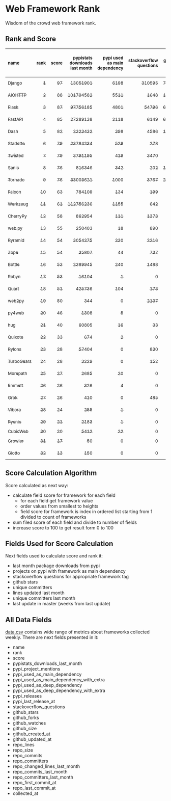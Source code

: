 # Web Framework Rank
Wisdom of the crowd web framework rank.

## Rank and Score
<sub>name</sub> | <sub>rank</sub> | <sub>score</sub> | <sub>pypistats downloads last month</sub> | <sub>pypi used as main dependency</sub> | <sub>stackoverflow questions</sub> | <sub>github stars</sub> | <sub>repo unique committers</sub> | <sub>repo changed lines last month</sub> | <sub>repo unique committers last month</sub> | <sub>repo last commit</sub>
:--- | ---: | ---: | ---: | ---: | ---: | ---: | ---: | ---: | ---: | ---:
[<sub>Django</sub>](https://github.com/django/django "first commit: 2005-07-13") | [<sub>1</sub>](# "  +0 last week") | [<sub>97</sub>](# "  +1 last week") | [<sub>13051901</sub>](# "  #7 in pypistats downloads last month -0.64% last week") | [<sub>6198</sub>](# "  #1 in pypi used as main dependency +0.57% last week") | [<sub>310595</sub>](# "  #1 in stackoverflow questions +0.02% last week") | [<sub>74567</sub>](# "  #1 in github stars +0.17% last week") | [<sub>2997</sub>](# "  #1 in repo unique committers +0.2% last week") | [<sub>16303</sub>](# "  #1 in repo changed lines last month +1.3% last week") | [<sub>34</sub>](# "  #1 in repo unique committers last month +6.25% last week") | [<sub>2023-12-16</sub>](# "▲ #1 in repo last commit 1 week ago")
[<sub>AIOHTTP</sub>](https://github.com/aio-libs/aiohttp "first commit: 2013-10-01") | [<sub>2</sub>](# "▲ +1 last week") | [<sub>88</sub>](# "▲ -1 last week") | [<sub>101794582</sub>](# "▲ #2 in pypistats downloads last month +3.71% last week") | [<sub>5511</sub>](# "  #2 in pypi used as main dependency +0.42% last week") | [<sub>1648</sub>](# "  #9 in stackoverflow questions +0.12% last week") | [<sub>14190</sub>](# "  #7 in github stars +0.18% last week") | [<sub>734</sub>](# "  #3 in repo unique committers +0.0% last week") | [<sub>1628</sub>](# "▼ #5 in repo changed lines last month -31.28% last week") | [<sub>10</sub>](# "  #2 in repo unique committers last month -23.08% last week") | [<sub>2023-12-14</sub>](# "▼ #5 in repo last commit 1 week ago")
[<sub>Flask</sub>](https://github.com/pallets/flask "first commit: 2010-04-06; uses: Werkzeug") | [<sub>3</sub>](# "▼ -1 last week") | [<sub>87</sub>](# "▼ -3 last week") | [<sub>97756185</sub>](# "▼ #3 in pypistats downloads last month -2.36% last week") | [<sub>4801</sub>](# "  #3 in pypi used as main dependency +0.46% last week") | [<sub>54796</sub>](# "  #2 in stackoverflow questions +0.08% last week") | [<sub>65228</sub>](# "  #3 in github stars +0.1% last week") | [<sub>844</sub>](# "  #2 in repo unique committers +0.24% last week") | [<sub>71</sub>](# "▼ #14 in repo changed lines last month -88.57% last week") | [<sub>5</sub>](# "▲ #6 in repo unique committers last month +25.0% last week") | [<sub>2023-12-14</sub>](# "▼ #5 in repo last commit 1 week ago")
[<sub>FastAPI</sub>](https://github.com/tiangolo/fastapi "first commit: 2018-12-05; uses: Starlette") | [<sub>4</sub>](# "  +0 last week") | [<sub>85</sub>](# "  +2 last week") | [<sub>27289138</sub>](# "  #5 in pypistats downloads last month +2.61% last week") | [<sub>2118</sub>](# "  #4 in pypi used as main dependency +1.15% last week") | [<sub>6149</sub>](# "  #3 in stackoverflow questions +0.34% last week") | [<sub>65922</sub>](# "  #2 in github stars +0.47% last week") | [<sub>531</sub>](# "  #4 in repo unique committers +0.0% last week") | [<sub>189</sub>](# "▲ #9 in repo changed lines last month +148.68% last week") | [<sub>2</sub>](# "  #10 in repo unique committers last month +0.0% last week") | [<sub>2023-12-12</sub>](# "▼ #5 in repo last commit 1 week ago")
[<sub>Dash</sub>](https://github.com/plotly/dash "first commit: 2015-04-10") | [<sub>5</sub>](# "▲ +1 last week") | [<sub>82</sub>](# "▲ +3 last week") | [<sub>2323432</sub>](# "  #11 in pypistats downloads last month +1.43% last week") | [<sub>398</sub>](# "  #9 in pypi used as main dependency +0.76% last week") | [<sub>4586</sub>](# "  #4 in stackoverflow questions +0.04% last week") | [<sub>19783</sub>](# "  #5 in github stars +0.16% last week") | [<sub>173</sub>](# "  #15 in repo unique committers +0.58% last week") | [<sub>6254</sub>](# "  #2 in repo changed lines last month +3.54% last week") | [<sub>6</sub>](# "▼ #5 in repo unique committers last month +20.0% last week") | [<sub>2023-12-16</sub>](# "▲ #1 in repo last commit 1 week ago")
[<sub>Starlette</sub>](https://github.com/encode/starlette "first commit: 2018-06-25; used by: FastAPI") | [<sub>6</sub>](# "▲ +4 last week") | [<sub>79</sub>](# "▲ +4 last week") | [<sub>23784234</sub>](# "  #6 in pypistats downloads last month +2.63% last week") | [<sub>529</sub>](# "  #7 in pypi used as main dependency +2.92% last week") | [<sub>278</sub>](# "  #17 in stackoverflow questions +1.46% last week") | [<sub>8964</sub>](# "  #9 in github stars +0.13% last week") | [<sub>265</sub>](# "  #11 in repo unique committers +1.53% last week") | [<sub>512</sub>](# "▲ #7 in repo changed lines last month +61.51% last week") | [<sub>10</sub>](# "▲ #2 in repo unique committers last month +100.0% last week") | [<sub>2023-12-16</sub>](# "▲ #1 in repo last commit 1 week ago")
[<sub>Twisted</sub>](https://github.com/twisted/twisted "first commit: 2001-07-09") | [<sub>7</sub>](# "▲ +2 last week") | [<sub>79</sub>](# "▲ +4 last week") | [<sub>3791195</sub>](# "  #8 in pypistats downloads last month +0.31% last week") | [<sub>419</sub>](# "  #8 in pypi used as main dependency +0.96% last week") | [<sub>3470</sub>](# "  #6 in stackoverflow questions +0.0% last week") | [<sub>5284</sub>](# "  #15 in github stars +0.11% last week") | [<sub>307</sub>](# "  #9 in repo unique committers +0.0% last week") | [<sub>900</sub>](# "▲ #6 in repo changed lines last month +2.97% last week") | [<sub>3</sub>](# "▲ #8 in repo unique committers last month +50.0% last week") | [<sub>2023-12-16</sub>](# "▲ #1 in repo last commit 1 week ago")
[<sub>Sanic</sub>](https://github.com/sanic-org/sanic "first commit: 2016-05-26") | [<sub>8</sub>](# "▼ -3 last week") | [<sub>76</sub>](# "▼ -3 last week") | [<sub>816346</sub>](# "  #13 in pypistats downloads last month +1.55% last week") | [<sub>342</sub>](# "  #10 in pypi used as main dependency +0.0% last week") | [<sub>202</sub>](# "  #18 in stackoverflow questions +0.0% last week") | [<sub>17492</sub>](# "  #6 in github stars +0.05% last week") | [<sub>374</sub>](# "  #7 in repo unique committers +0.0% last week") | [<sub>4527</sub>](# "  #3 in repo changed lines last month +34.77% last week") | [<sub>9</sub>](# "▼ #4 in repo unique committers last month +12.5% last week") | [<sub>2023-12-13</sub>](# "▼ #5 in repo last commit 1 week ago")
[<sub>Tornado</sub>](https://github.com/tornadoweb/tornado "first commit: 2009-09-09") | [<sub>9</sub>](# "▼ -2 last week") | [<sub>76</sub>](# "▼ -3 last week") | [<sub>33003621</sub>](# "  #4 in pypistats downloads last month +1.95% last week") | [<sub>1000</sub>](# "  #6 in pypi used as main dependency +0.7% last week") | [<sub>3767</sub>](# "  #5 in stackoverflow questions -0.03% last week") | [<sub>21357</sub>](# "  #4 in github stars +0.06% last week") | [<sub>451</sub>](# "  #6 in repo unique committers +0.0% last week") | [<sub>16</sub>](# "▼ #17 in repo changed lines last month -95.6% last week") | [<sub>1</sub>](# "▲ #12 in repo unique committers last month +0.0% last week") | [<sub>2023-11-29</sub>](# "▼ #13 in repo last commit 3 weeks ago")
[<sub>Falcon</sub>](https://github.com/falconry/falcon "first commit: 2012-12-06; used by: hug") | [<sub>10</sub>](# "▲ +1 last week") | [<sub>63</sub>](# "▲ +0 last week") | [<sub>784109</sub>](# "  #14 in pypistats downloads last month +1.41% last week") | [<sub>134</sub>](# "  #13 in pypi used as main dependency +4.69% last week") | [<sub>199</sub>](# "  #19 in stackoverflow questions +0.0% last week") | [<sub>9293</sub>](# "  #8 in github stars +0.0% last week") | [<sub>208</sub>](# "  #13 in repo unique committers +0.0% last week") | [<sub>119</sub>](# "▲ #11 in repo changed lines last month +5.31% last week") | [<sub>1</sub>](# "▲ #12 in repo unique committers last month +0.0% last week") | [<sub>2023-12-14</sub>](# "▼ #5 in repo last commit 1 week ago")
[<sub>Werkzeug</sub>](https://github.com/pallets/werkzeug "first commit: 2007-05-04; used by: Flask and Quart") | [<sub>11</sub>](# "▼ -3 last week") | [<sub>61</sub>](# "▼ -15 last week") | [<sub>112756236</sub>](# "  #1 in pypistats downloads last month -1.53% last week") | [<sub>1155</sub>](# "  #5 in pypi used as main dependency +0.61% last week") | [<sub>642</sub>](# "  #15 in stackoverflow questions +0.0% last week") | [<sub>6468</sub>](# "  #12 in github stars +0.08% last week") | [<sub>495</sub>](# "  #5 in repo unique committers +0.0% last week") | [<sub>0</sub>](# "▼ #19 in repo changed lines last month -100.0% last week") | [<sub>0</sub>](# "▼ #19 in repo unique committers last month -100.0% last week") | [<sub>2023-11-11</sub>](# "▼ #19 in repo last commit 6 weeks ago")
[<sub>CherryPy</sub>](https://github.com/cherrypy/cherrypy "first commit: 2004-11-20") | [<sub>12</sub>](# "▲ +8 last week") | [<sub>58</sub>](# "▲ +12 last week") | [<sub>862954</sub>](# "  #12 in pypistats downloads last month +5.12% last week") | [<sub>111</sub>](# "  #14 in pypi used as main dependency +2.78% last week") | [<sub>1373</sub>](# "  #11 in stackoverflow questions +0.0% last week") | [<sub>1738</sub>](# "  #20 in github stars +0.46% last week") | [<sub>148</sub>](# "  #16 in repo unique committers +0.0% last week") | [<sub>8</sub>](# "▲ #18 in repo changed lines last month +100% last week") | [<sub>1</sub>](# "▲ #12 in repo unique committers last month +100% last week") | [<sub>2023-12-13</sub>](# "▲ #5 in repo last commit 1 week ago")
[<sub>web.py</sub>](https://github.com/webpy/webpy "first commit: 1970-01-01") | [<sub>13</sub>](# "▲ +1 last week") | [<sub>55</sub>](# "▲ +1 last week") | [<sub>250403</sub>](# "  #16 in pypistats downloads last month +2.23% last week") | [<sub>18</sub>](# "▼ #19 in pypi used as main dependency +0.0% last week") | [<sub>890</sub>](# "  #12 in stackoverflow questions -0.11% last week") | [<sub>5852</sub>](# "  #13 in github stars +0.0% last week") | [<sub>95</sub>](# "  #19 in repo unique committers +0.0% last week") | [<sub>108</sub>](# "▲ #13 in repo changed lines last month +0.0% last week") | [<sub>1</sub>](# "▲ #12 in repo unique committers last month +0.0% last week") | [<sub>2023-11-18</sub>](# "▼ #15 in repo last commit 5 weeks ago")
[<sub>Pyramid</sub>](https://github.com/Pylons/pyramid "first commit: 2008-07-04; used by: CubicWeb") | [<sub>14</sub>](# "▼ -2 last week") | [<sub>54</sub>](# "▼ -1 last week") | [<sub>3054275</sub>](# "  #9 in pypistats downloads last month -0.66% last week") | [<sub>230</sub>](# "  #12 in pypi used as main dependency +0.0% last week") | [<sub>2216</sub>](# "  #7 in stackoverflow questions +0.0% last week") | [<sub>3869</sub>](# "  #16 in github stars +0.16% last week") | [<sub>365</sub>](# "  #8 in repo unique committers +0.0% last week") | [<sub>0</sub>](# "  #19 in repo changed lines last month +100% last week") | [<sub>0</sub>](# "  #19 in repo unique committers last month +100% last week") | [<sub>2023-09-14</sub>](# "▼ #22 in repo last commit 14 weeks ago")
[<sub>Zope</sub>](https://github.com/zopefoundation/Zope "first commit: 1996-06-17") | [<sub>15</sub>](# "  +0 last week") | [<sub>54</sub>](# "  +1 last week") | [<sub>35807</sub>](# "  #19 in pypistats downloads last month +0.24% last week") | [<sub>44</sub>](# "  #16 in pypi used as main dependency +0.0% last week") | [<sub>737</sub>](# "  #14 in stackoverflow questions +0.0% last week") | [<sub>335</sub>](# "  #25 in github stars +0.3% last week") | [<sub>177</sub>](# "  #14 in repo unique committers +0.0% last week") | [<sub>118</sub>](# "▲ #12 in repo changed lines last month +0.0% last week") | [<sub>2</sub>](# "  #10 in repo unique committers last month +0.0% last week") | [<sub>2023-11-24</sub>](# "▼ #15 in repo last commit 4 weeks ago")
[<sub>Bottle</sub>](https://github.com/bottlepy/bottle "first commit: 2009-06-30") | [<sub>16</sub>](# "  +0 last week") | [<sub>53</sub>](# "  +0 last week") | [<sub>2389945</sub>](# "  #10 in pypistats downloads last month -1.07% last week") | [<sub>240</sub>](# "  #11 in pypi used as main dependency +0.84% last week") | [<sub>1488</sub>](# "  #10 in stackoverflow questions +0.07% last week") | [<sub>8198</sub>](# "  #10 in github stars +0.12% last week") | [<sub>231</sub>](# "  #12 in repo unique committers +0.0% last week") | [<sub>0</sub>](# "  #19 in repo changed lines last month +100% last week") | [<sub>0</sub>](# "  #19 in repo unique committers last month +100% last week") | [<sub>2022-09-05</sub>](# "  #25 in repo last commit 67 weeks ago")
[<sub>Robyn</sub>](https://github.com/sansyrox/robyn "first commit: 2021-05-22") | [<sub>17</sub>](# "▼ -4 last week") | [<sub>53</sub>](# "▼ -2 last week") | [<sub>16104</sub>](# "  #20 in pypistats downloads last month +4.79% last week") | [<sub>1</sub>](# "  #24 in pypi used as main dependency +0.0% last week") | [<sub>0</sub>](# "  #23 in stackoverflow questions +100% last week") | [<sub>3129</sub>](# "  #17 in github stars +0.06% last week") | [<sub>60</sub>](# "  #21 in repo unique committers +0.0% last week") | [<sub>1767</sub>](# "▲ #4 in repo changed lines last month +5.68% last week") | [<sub>5</sub>](# "▼ #6 in repo unique committers last month +0.0% last week") | [<sub>2023-12-11</sub>](# "▼ #5 in repo last commit 1 week ago")
[<sub>Quart</sub>](https://github.com/pallets/quart "first commit: 2017-05-14; uses: Werkzeug") | [<sub>18</sub>](# "▼ -1 last week") | [<sub>51</sub>](# "▼ -1 last week") | [<sub>425736</sub>](# "  #15 in pypistats downloads last month -2.75% last week") | [<sub>104</sub>](# "  #15 in pypi used as main dependency +0.0% last week") | [<sub>173</sub>](# "  #20 in stackoverflow questions +0.0% last week") | [<sub>2373</sub>](# "  #18 in github stars +0.42% last week") | [<sub>101</sub>](# "  #18 in repo unique committers +0.0% last week") | [<sub>22</sub>](# "▼ #15 in repo changed lines last month -81.67% last week") | [<sub>1</sub>](# "▲ #12 in repo unique committers last month +0.0% last week") | [<sub>2023-11-19</sub>](# "▼ #15 in repo last commit 4 weeks ago")
[<sub>web2py</sub>](https://github.com/web2py/web2py "first commit: 2011-11-23") | [<sub>19</sub>](# "▼ -1 last week") | [<sub>50</sub>](# "▼ +0 last week") | [<sub>344</sub>](# "▲ #28 in pypistats downloads last month +5.2% last week") | [<sub>0</sub>](# "  #27 in pypi used as main dependency +100% last week") | [<sub>2137</sub>](# "  #8 in stackoverflow questions +0.0% last week") | [<sub>2063</sub>](# "  #19 in github stars +0.0% last week") | [<sub>275</sub>](# "  #10 in repo unique committers +0.0% last week") | [<sub>171</sub>](# "  #10 in repo changed lines last month -72.06% last week") | [<sub>1</sub>](# "▲ #12 in repo unique committers last month +0.0% last week") | [<sub>2023-11-20</sub>](# "▼ #15 in repo last commit 4 weeks ago")
[<sub>py4web</sub>](https://github.com/web2py/py4web "first commit: 2019-03-25") | [<sub>20</sub>](# "▼ -1 last week") | [<sub>46</sub>](# "▼ +0 last week") | [<sub>1308</sub>](# "  #25 in pypistats downloads last month -8.98% last week") | [<sub>5</sub>](# "  #21 in pypi used as main dependency +0.0% last week") | [<sub>0</sub>](# "  #23 in stackoverflow questions +100% last week") | [<sub>213</sub>](# "  #27 in github stars +0.47% last week") | [<sub>72</sub>](# "  #20 in repo unique committers +0.0% last week") | [<sub>479</sub>](# "▼ #8 in repo changed lines last month -73.45% last week") | [<sub>3</sub>](# "▼ #8 in repo unique committers last month -25.0% last week") | [<sub>2023-12-14</sub>](# "▲ #5 in repo last commit 1 week ago")
[<sub>hug</sub>](https://github.com/hugapi/hug "first commit: 2015-07-17; uses: Falcon") | [<sub>21</sub>](# "  +0 last week") | [<sub>40</sub>](# "  +0 last week") | [<sub>60805</sub>](# "  #17 in pypistats downloads last month -6.15% last week") | [<sub>16</sub>](# "  #20 in pypi used as main dependency +0.0% last week") | [<sub>33</sub>](# "  #22 in stackoverflow questions +3.12% last week") | [<sub>6739</sub>](# "  #11 in github stars -0.03% last week") | [<sub>125</sub>](# "  #17 in repo unique committers +0.0% last week") | [<sub>0</sub>](# "  #19 in repo changed lines last month +100% last week") | [<sub>0</sub>](# "  #19 in repo unique committers last month +100% last week") | [<sub>2023-06-30</sub>](# "  #23 in repo last commit 25 weeks ago")
[<sub>Quixote</sub>](https://github.com/nascheme/quixote "first commit: 2006-03-16") | [<sub>22</sub>](# "  +0 last week") | [<sub>33</sub>](# "  +1 last week") | [<sub>674</sub>](# "▲ #26 in pypistats downloads last month +11.4% last week") | [<sub>2</sub>](# "  #23 in pypi used as main dependency +0.0% last week") | [<sub>0</sub>](# "  #23 in stackoverflow questions +100% last week") | [<sub>82</sub>](# "  #29 in github stars +0.0% last week") | [<sub>6</sub>](# "  #29 in repo unique committers +0.0% last week") | [<sub>21</sub>](# "▲ #16 in repo changed lines last month +0.0% last week") | [<sub>1</sub>](# "▲ #12 in repo unique committers last month +0.0% last week") | [<sub>2023-12-01</sub>](# "▼ #13 in repo last commit 3 weeks ago")
[<sub>Pylons</sub>](https://github.com/Pylons/pylons "first commit: 2006-02-18") | [<sub>23</sub>](# "  +0 last week") | [<sub>28</sub>](# "  +0 last week") | [<sub>57404</sub>](# "  #18 in pypistats downloads last month +0.41% last week") | [<sub>0</sub>](# "  #27 in pypi used as main dependency +100% last week") | [<sub>830</sub>](# "  #13 in stackoverflow questions +0.0% last week") | [<sub>229</sub>](# "  #26 in github stars +0.0% last week") | [<sub>36</sub>](# "  #24 in repo unique committers +0.0% last week") | [<sub>0</sub>](# "  #19 in repo changed lines last month +100% last week") | [<sub>0</sub>](# "  #19 in repo unique committers last month +100% last week") | [<sub>2018-01-12</sub>](# "  #30 in repo last commit 310 weeks ago")
[<sub>TurboGears</sub>](https://github.com/TurboGears/tg2 "first commit: 2007-06-27") | [<sub>24</sub>](# "  +0 last week") | [<sub>28</sub>](# "  +0 last week") | [<sub>3229</sub>](# "  #22 in pypistats downloads last month -7.56% last week") | [<sub>0</sub>](# "  #27 in pypi used as main dependency +100% last week") | [<sub>152</sub>](# "  #21 in stackoverflow questions +0.0% last week") | [<sub>795</sub>](# "  #22 in github stars +0.0% last week") | [<sub>37</sub>](# "  #23 in repo unique committers +0.0% last week") | [<sub>0</sub>](# "  #19 in repo changed lines last month +100% last week") | [<sub>0</sub>](# "  #19 in repo unique committers last month +100% last week") | [<sub>2023-05-30</sub>](# "  #24 in repo last commit 29 weeks ago")
[<sub>Morepath</sub>](https://github.com/morepath/morepath "first commit: 2013-07-17") | [<sub>25</sub>](# "▲ +1 last week") | [<sub>27</sub>](# "▲ +0 last week") | [<sub>2685</sub>](# "  #23 in pypistats downloads last month -9.57% last week") | [<sub>20</sub>](# "▲ #18 in pypi used as main dependency +17.65% last week") | [<sub>0</sub>](# "  #23 in stackoverflow questions +100% last week") | [<sub>395</sub>](# "  #24 in github stars +0.0% last week") | [<sub>28</sub>](# "  #25 in repo unique committers +0.0% last week") | [<sub>0</sub>](# "  #19 in repo changed lines last month +100% last week") | [<sub>0</sub>](# "  #19 in repo unique committers last month +100% last week") | [<sub>2022-05-29</sub>](# "  #26 in repo last commit 81 weeks ago")
[<sub>Emmett</sub>](https://github.com/emmett-framework/emmett "first commit: 2014-10-22") | [<sub>26</sub>](# "▼ -1 last week") | [<sub>26</sub>](# "▼ -2 last week") | [<sub>326</sub>](# "▼ #29 in pypistats downloads last month -63.37% last week") | [<sub>4</sub>](# "  #22 in pypi used as main dependency +0.0% last week") | [<sub>0</sub>](# "  #23 in stackoverflow questions +100% last week") | [<sub>894</sub>](# "  #21 in github stars +0.0% last week") | [<sub>25</sub>](# "  #27 in repo unique committers +0.0% last week") | [<sub>0</sub>](# "  #19 in repo changed lines last month +100% last week") | [<sub>0</sub>](# "  #19 in repo unique committers last month +100% last week") | [<sub>2023-10-18</sub>](# "▼ #20 in repo last commit 9 weeks ago")
[<sub>Grok</sub>](https://github.com/zopefoundation/grok "first commit: 2006-10-14") | [<sub>27</sub>](# "  +0 last week") | [<sub>26</sub>](# "  +0 last week") | [<sub>410</sub>](# "▲ #27 in pypistats downloads last month +6.77% last week") | [<sub>0</sub>](# "  #27 in pypi used as main dependency +100% last week") | [<sub>485</sub>](# "  #16 in stackoverflow questions +0.0% last week") | [<sub>23</sub>](# "  #31 in github stars +0.0% last week") | [<sub>42</sub>](# "  #22 in repo unique committers +0.0% last week") | [<sub>0</sub>](# "  #19 in repo changed lines last month +100% last week") | [<sub>0</sub>](# "  #19 in repo unique committers last month +100% last week") | [<sub>2023-09-22</sub>](# "▼ #21 in repo last commit 13 weeks ago")
[<sub>Vibora</sub>](https://github.com/vibora-io/vibora "first commit: 2018-06-13") | [<sub>28</sub>](# "  +0 last week") | [<sub>24</sub>](# "  +0 last week") | [<sub>255</sub>](# "  #30 in pypistats downloads last month +5.81% last week") | [<sub>1</sub>](# "  #24 in pypi used as main dependency +0.0% last week") | [<sub>0</sub>](# "  #23 in stackoverflow questions +100% last week") | [<sub>5704</sub>](# "  #14 in github stars -0.02% last week") | [<sub>27</sub>](# "  #26 in repo unique committers +0.0% last week") | [<sub>0</sub>](# "  #19 in repo changed lines last month +100% last week") | [<sub>0</sub>](# "  #19 in repo unique committers last month +100% last week") | [<sub>2019-02-11</sub>](# "  #29 in repo last commit 253 weeks ago")
[<sub>Pycnic</sub>](https://github.com/nullism/pycnic "first commit: 2015-11-04") | [<sub>29</sub>](# "  +0 last week") | [<sub>21</sub>](# "  +0 last week") | [<sub>2183</sub>](# "  #24 in pypistats downloads last month +4.6% last week") | [<sub>1</sub>](# "  #24 in pypi used as main dependency +0.0% last week") | [<sub>0</sub>](# "  #23 in stackoverflow questions +100% last week") | [<sub>159</sub>](# "  #28 in github stars +0.0% last week") | [<sub>11</sub>](# "  #28 in repo unique committers +0.0% last week") | [<sub>0</sub>](# "  #19 in repo changed lines last month +100% last week") | [<sub>0</sub>](# "  #19 in repo unique committers last month +100% last week") | [<sub>2022-04-05</sub>](# "  #27 in repo last commit 89 weeks ago")
[<sub>CubicWeb</sub>](https://forge.extranet.logilab.fr/cubicweb/cubicweb "uses: Pyramid") | [<sub>30</sub>](# "  +0 last week") | [<sub>20</sub>](# "  +0 last week") | [<sub>5412</sub>](# "  #21 in pypistats downloads last month -5.32% last week") | [<sub>22</sub>](# "  #17 in pypi used as main dependency +0.0% last week") | [<sub>0</sub>](# "  #23 in stackoverflow questions +100% last week") | [<sub>0</sub>](# "  #32 in github stars +100% last week") | [<sub>0</sub>](# "  #32 in repo unique committers +100% last week") | [<sub>0</sub>](# "  #19 in repo changed lines last month +100% last week") | [<sub>0</sub>](# "  #19 in repo unique committers last month +100% last week") | [<sub></sub>](# "  #31 in repo last commit")
[<sub>Growler</sub>](https://github.com/pyGrowler/Growler "first commit: 2014-08-17") | [<sub>31</sub>](# "  +0 last week") | [<sub>17</sub>](# "  +0 last week") | [<sub>50</sub>](# "  #32 in pypistats downloads last month -12.28% last week") | [<sub>0</sub>](# "  #27 in pypi used as main dependency +100% last week") | [<sub>0</sub>](# "  #23 in stackoverflow questions +100% last week") | [<sub>687</sub>](# "  #23 in github stars +0.0% last week") | [<sub>6</sub>](# "  #29 in repo unique committers +0.0% last week") | [<sub>0</sub>](# "  #19 in repo changed lines last month +100% last week") | [<sub>0</sub>](# "  #19 in repo unique committers last month +100% last week") | [<sub>2020-03-08</sub>](# "  #28 in repo last commit 197 weeks ago")
[<sub>Giotto</sub>](https://github.com/priestc/giotto "first commit: 2012-02-26") | [<sub>32</sub>](# "  +0 last week") | [<sub>13</sub>](# "  +0 last week") | [<sub>150</sub>](# "  #31 in pypistats downloads last month +19.05% last week") | [<sub>0</sub>](# "  #27 in pypi used as main dependency +100% last week") | [<sub>0</sub>](# "  #23 in stackoverflow questions +100% last week") | [<sub>58</sub>](# "  #30 in github stars +0.0% last week") | [<sub>3</sub>](# "  #31 in repo unique committers +0.0% last week") | [<sub>0</sub>](# "  #19 in repo changed lines last month +100% last week") | [<sub>0</sub>](# "  #19 in repo unique committers last month +100% last week") | [<sub>2013-10-07</sub>](# "  #31 in repo last commit 532 weeks ago")

## Score Calculation Algorithm
Score calculated as next way:
- calculate field score for framework for each field
  - for each field get framework value
  - order values from smallest to heights
  - field score for framework is index in ordered list starting from 1 divided to count of frameworks
- sum filed score of each field and divide to number of fields
- increase score to 100 to get result form 0 to 100

## Fields Used for Score Calculation
Next fields used to calculate score and rank it:
- last month package downloads from pypi
- projects on pypi with framework as main dependency
- stackoverflow questions for appropriate framework tag
- github stars
- unique committers
- lines updated last month
- unique committers last month
- last update in master (weeks from last update)

## All Data Fields
[data.csv](data.csv) contains wide range of metrics about frameworks collected weekly.
There are next fields presented in it: 

- name
- rank
- score
- pypistats_downloads_last_month
- pypi_project_mentions
- pypi_used_as_main_dependency
- pypi_used_as_main_dependency_with_extra
- pypi_used_as_deep_dependency
- pypi_used_as_deep_dependency_with_extra
- pypi_releases
- pypi_last_release_at
- stackoverflow_questions
- github_stars
- github_forks
- github_watches
- github_size
- github_created_at
- github_updated_at
- repo_lines
- repo_size
- repo_commits
- repo_committers
- repo_changed_lines_last_month
- repo_commits_last_month
- repo_committers_last_month
- repo_first_commit_at
- repo_last_commit_at
- collected_at
